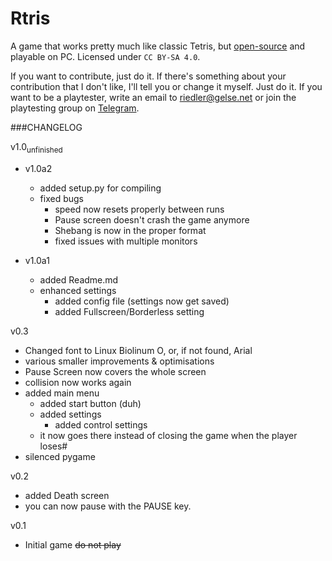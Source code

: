 # Rtris

A game that works pretty much like classic Tetris, but [open-source](https://github.com/RiedleroD/Rtris) and playable on PC.
Licensed under `CC BY-SA 4.0`.

If you want to contribute, just do it. If there's something about your contribution that I don't like, I'll tell you or change it myself. Just do it.
If you want to be a playtester, write an email to riedler@gelse.net or join the playtesting group on [Telegram](t.me/RtrisTest).

###CHANGELOG

v1.0<sub>unfinished</sub>

- v1.0a2
	- added setup.py for compiling
	- fixed bugs
		- speed now resets properly between runs
		- Pause screen doesn't crash the game anymore
		- Shebang is now in the proper format
		- fixed issues with multiple monitors

- v1.0a1
	- added Readme.md
	- enhanced settings
		- added config file (settings now get saved)
		- added Fullscreen/Borderless setting

v0.3

- Changed font to Linux Biolinum O, or, if not found, Arial
- various smaller improvements & optimisations
- Pause Screen now covers the whole screen
- collision now works again
- added main menu
	- added start button (duh)
	- added settings
		- added control settings
	- it now goes there instead of closing the game when the player loses#
- silenced pygame

v0.2

- added Death screen
- you can now pause with the PAUSE key.

v0.1

- Initial game ~~do not play~~

